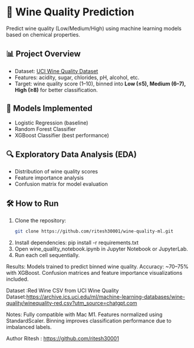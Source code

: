# 🍷 Wine Quality Prediction

Predict wine quality (Low/Medium/High) using machine learning models based on chemical properties.

## 📊 Project Overview
- Dataset: [UCI Wine Quality Dataset](https://archive.ics.uci.edu/ml/datasets/wine+quality)  
- Features: acidity, sugar, chlorides, pH, alcohol, etc.  
- Target: wine quality score (1–10), binned into **Low (≤5), Medium (6–7), High (≥8)** for better classification.  

## 🤖 Models Implemented
- Logistic Regression (baseline)
- Random Forest Classifier
- XGBoost Classifier (best performance)

## 🔍 Exploratory Data Analysis (EDA)
- Distribution of wine quality scores
- Feature importance analysis
- Confusion matrix for model evaluation  

## 🛠️ How to Run
1. Clone the repository:
   ```bash
   git clone https://github.com/ritesh30001/wine-quality-ml.git

2. Install dependencies:
  pip install -r requirements.txt
3. Open wine_quality_notebook.ipynb in Jupyter Notebook or JupyterLab.
4. Run each cell sequentially.

Results:
Models trained to predict binned wine quality.
Accuracy: ~70–75% with XGBoost.
Confusion matrices and feature importance visualizations included.
 
Dataset :Red Wine CSV from UCI Wine Quality Dataset:https://archive.ics.uci.edu/ml/machine-learning-databases/wine-quality/winequality-red.csv?utm_source=chatgpt.com

Notes:
Fully compatible with Mac M1.
Features normalized using StandardScaler.
Binning improves classification performance due to imbalanced labels.

Author
Ritesh : https://github.com/ritesh30001




